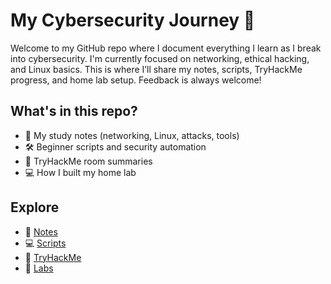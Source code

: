 # My Cybersecurity Journey 🚀

Welcome to my GitHub repo where I document everything I learn as I break into cybersecurity. I'm currently focused on networking, ethical hacking, and Linux basics. This is where I’ll share my notes, scripts, TryHackMe progress, and home lab setup. Feedback is always welcome!


## What's in this repo?

- 📝 My study notes (networking, Linux, attacks, tools)
- 🛠️ Beginner scripts and security automation
- 🔐 TryHackMe room summaries
- 💻 How I built my home lab

## Explore

- 📘 [Notes](notes/)
- 💻 [Scripts](scripts/)
- 🔐 [TryHackMe](tryhackme/)
- 🧪 [Labs](labs/)
